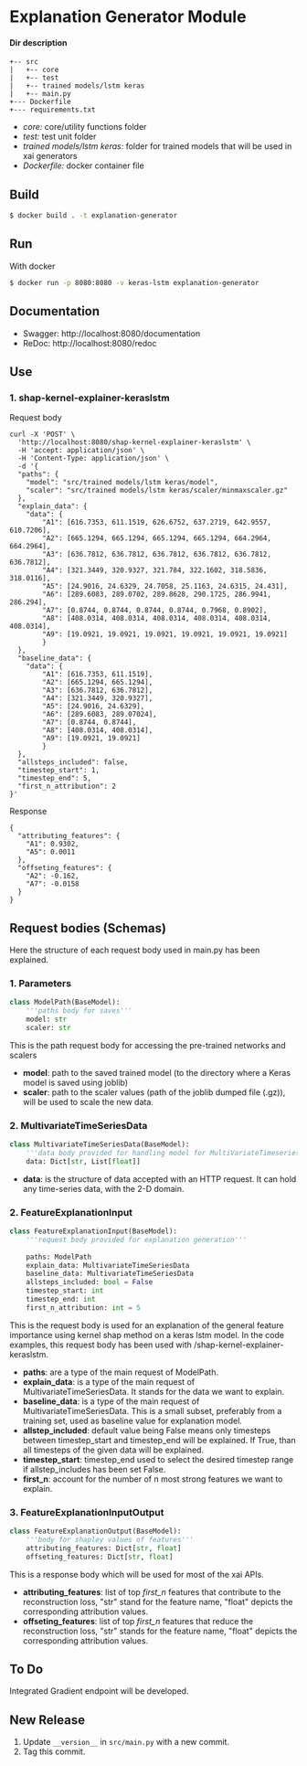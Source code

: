 # Explanation Generator Module

#### Dir description
```
+-- src
|   +-- core
|   +-- test
|   +-- trained models/lstm keras
|   +-- main.py
+--- Dockerfile
+--- requirements.txt
```
    
* *core:* core/utility functions folder
* *test:* test unit folder
* *trained models/lstm keras:* folder for trained models that will be used in xai generators
* *Dockerfile:* docker container file

## Build
```sh
$ docker build . -t explanation-generator
```

## Run

With docker

```sh
$ docker run -p 8080:8080 -v keras-lstm explanation-generator
```


## Documentation
* Swagger: http://localhost:8080/documentation
* ReDoc: http://localhost:8080/redoc

## Use

### 1. shap-kernel-explainer-keraslstm

Request body
```
curl -X 'POST' \
  'http://localhost:8080/shap-kernel-explainer-keraslstm' \
  -H 'accept: application/json' \
  -H 'Content-Type: application/json' \
  -d '{
  "paths": {
	"model": "src/trained models/lstm keras/model",
	"scaler": "src/trained models/lstm keras/scaler/minmaxscaler.gz"
  },
  "explain_data": {
	"data": {
		"A1": [616.7353, 611.1519, 626.6752, 637.2719, 642.9557, 610.7206],
		"A2": [665.1294, 665.1294, 665.1294, 665.1294, 664.2964, 664.2964],
		"A3": [636.7812, 636.7812, 636.7812, 636.7812, 636.7812, 636.7812],
		"A4": [321.3449, 320.9327, 321.784, 322.1602, 318.5836, 318.0116],
		"A5": [24.9016, 24.6329, 24.7058, 25.1163, 24.6315, 24.431],
		"A6": [289.6083, 289.0702, 289.8628, 290.1725, 286.9941, 286.294],
		"A7": [0.8744, 0.8744, 0.8744, 0.8744, 0.7968, 0.8902],
		"A8": [408.0314, 408.0314, 408.0314, 408.0314, 408.0314, 408.0314],
		"A9": [19.0921, 19.0921, 19.0921, 19.0921, 19.0921, 19.0921]
		}
  },
  "baseline_data": {
	"data": {
		"A1": [616.7353, 611.1519],
		"A2": [665.1294, 665.1294],
		"A3": [636.7812, 636.7812],
		"A4": [321.3449, 320.9327],
		"A5": [24.9016, 24.6329],
		"A6": [289.6083, 289.07024],
		"A7": [0.8744, 0.8744],
		"A8": [408.0314, 408.0314],
		"A9": [19.0921, 19.0921]
		}
  },
  "allsteps_included": false,
  "timestep_start": 1,
  "timestep_end": 5,
  "first_n_attribution": 2
}'
```

Response
```
{
  "attributing_features": {
    "A1": 0.9302,
    "A5": 0.0011
  },
  "offseting_features": {
    "A2": -0.162,
    "A7": -0.0158
  }
}
```

## Request bodies (Schemas)
Here the structure of each request body used in main.py has been explained.

### 1. Parameters

```Python
class ModelPath(BaseModel):
    '''paths body for saves'''
    model: str
    scaler: str
```
This is the path request body for accessing the pre-trained networks and scalers

* **model**: path to the saved trained model (to the directory where a Keras model is saved using joblib)
* **scaler**: path to the scaler values (path of the joblib dumped file (.gz)), will be used to scale the new data.


### 2. MultivariateTimeSeriesData

```Python
class MultivariateTimeSeriesData(BaseModel):
    '''data body provided for handling model for MultiVariateTimeseriesData'''
    data: Dict[str, List[float]]
```

*  **data**: is the structure of data accepted with an HTTP request. It can hold any time-series data, with the 2-D domain.

### 2. FeatureExplanationInput

```Python
class FeatureExplanationInput(BaseModel):
    '''request body provided for explanation generation'''
    
    paths: ModelPath
    explain_data: MultivariateTimeSeriesData
    baseline_data: MultivariateTimeSeriesData
    allsteps_included: bool = False
    timestep_start: int
    timestep_end: int
    first_n_attribution: int = 5
```

This is the request body is used for an explanation of the general feature importance using kernel shap method on a keras lstm model. In the code examples, this request body has been used with /shap-kernel-explainer-keraslstm.

* **paths**: are a type of the main request of ModelPath.
* **explain_data**: is a type of the main request of MultivariateTimeSeriesData. It stands for the data we want to explain.
* **baseline_data**: is a type of the main request of MultivariateTimeSeriesData. This is a small subset, preferably from a training set, used as baseline value for explanation model.
* **allstep_included**: default value being False means only timesteps between timestep_start and timestep_end will be explained. If True, than all timesteps of the given data will be explained.
* **timestep_start**: timestep_end used to select the desired timestep range if allstep_includes has been set False.
* **first_n**: account for the number of n most strong features we want to explain.

### 3. FeatureExplanationInputOutput

```Python
class FeatureExplanationOutput(BaseModel):
    '''body for shapley values of features'''
    attributing_features: Dict[str, float]
    offseting_features: Dict[str, float]
```
This is a response body which will be used for most of the xai APIs.

* **attributing_features**: list of top *first_n* features that contribute to the reconstruction loss, "str" stand for the feature name, "float" depicts the corresponding attribution values.
* **offseting_features**: list of top *first_n* features that reduce the reconstruction loss, "str" stands for the feature name, "float" depicts the corresponding attribution values.

## To Do
Integrated Gradient endpoint will be developed.

## New Release
1. Update `__version__` in `src/main.py` with a new commit.
2. Tag this commit.
